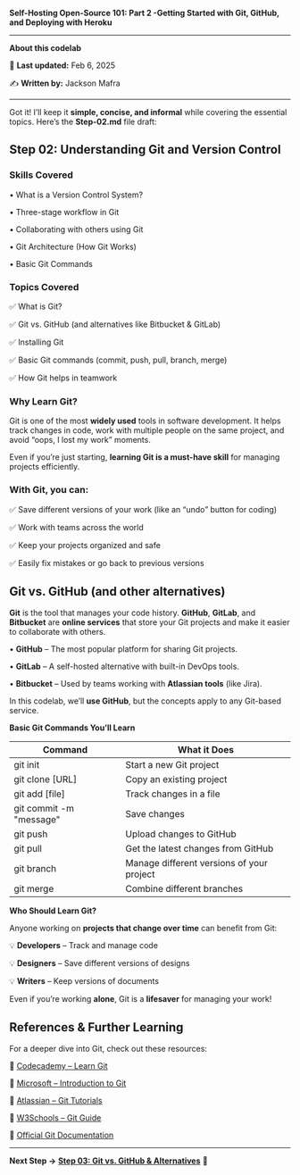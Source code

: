 **Self-Hosting Open-Source 101: Part 2 -Getting Started with Git, GitHub, and Deploying with Heroku**

---
**About this codelab**

📅 **Last updated:** Feb 6, 2025

✍️ **Written by:** Jackson Mafra

---


Got it! I’ll keep it **simple, concise, and informal** while covering the essential topics. Here’s the **Step-02.md** file draft:



## **Step 02: Understanding Git and Version Control**



### **Skills Covered**

•  What is a Version Control System?

•  Three-stage workflow in Git

•  Collaborating with others using Git

•  Git Architecture (How Git Works)

•  Basic Git Commands



### **Topics Covered**



✅ What is Git?

✅ Git vs. GitHub (and alternatives like Bitbucket & GitLab)

✅ Installing Git

✅ Basic Git commands (commit, push, pull, branch, merge)

✅ How Git helps in teamwork



### **Why Learn Git?**



Git is one of the most **widely used** tools in software development. It helps track changes in code, work with multiple people on the same project, and avoid “oops, I lost my work” moments.



Even if you’re just starting, **learning Git is a must-have skill** for managing projects efficiently.



### **With Git, you can:**



✅ Save different versions of your work (like an “undo” button for coding)

✅ Work with teams across the world

✅ Keep your projects organized and safe

✅ Easily fix mistakes or go back to previous versions



## **Git vs. GitHub (and other alternatives)**



**Git** is the tool that manages your code history. **GitHub**, **GitLab**, and **Bitbucket** are **online services** that store your Git projects and make it easier to collaborate with others.

•  **GitHub** – The most popular platform for sharing Git projects.

•  **GitLab** – A self-hosted alternative with built-in DevOps tools.

•  **Bitbucket** – Used by teams working with **Atlassian tools** (like Jira).


In this codelab, we’ll **use GitHub**, but the concepts apply to any Git-based service.


**Basic Git Commands You’ll Learn**


| **Command**  | **What it Does** |
|--|--|
| git init| Start a new Git project |
| git clone [URL] | Copy an existing project |
| git add [file] |  Track changes in a file  |
| git commit -m "message" |Save changes  |
| git push | Upload changes to GitHub |
| git pull |  Get the latest changes from GitHub |
| git branch| Manage different versions of your project|
| git merge | Combine different branches|



**Who Should Learn Git?**



Anyone working on **projects that change over time** can benefit from Git:

💡 **Developers** – Track and manage code

💡 **Designers** – Save different versions of designs

💡 **Writers** – Keep versions of documents



Even if you’re working **alone**, Git is a **lifesaver** for managing your work!


## **References & Further Learning**


For a deeper dive into Git, check out these resources:


📌 [Codecademy – Learn Git](https://www.codecademy.com/learn/learn-git)

📌 [Microsoft – Introduction to Git](https://learn.microsoft.com/en-us/training/modules/intro-to-git/)

📌 [Atlassian – Git Tutorials](https://www.atlassian.com/git)

📌 [W3Schools – Git Guide](https://www.w3schools.com/git/)

📌 [Official Git Documentation](https://git-scm.com/docs/gittutorial)

---

**Next Step →** [**Step 03: Git vs. GitHub & Alternatives**](step-03.md) **🚀**
